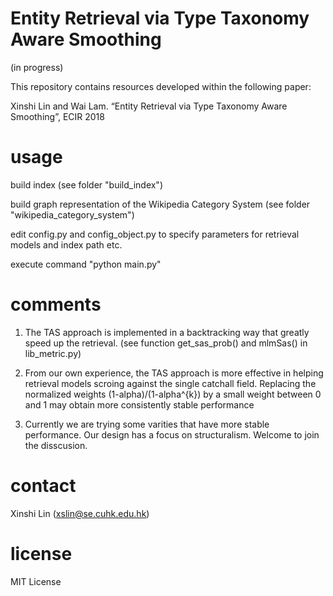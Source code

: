 # Entity Retrieval via Type Taxonomy Aware Smoothing
(in progress)

This repository contains resources developed within the following paper:

Xinshi Lin and Wai Lam. “Entity Retrieval via Type Taxonomy Aware Smoothing”, ECIR 2018

# usage
build index (see folder "build_index")

build graph representation of the Wikipedia Category System (see folder "wikipedia_category_system")

edit config.py and config_object.py to specify parameters for retrieval models and index path etc.

execute command "python main.py"


# comments
1. The TAS approach is implemented in a backtracking way that greatly speed up the retrieval. (see function get_sas_prob() and mlmSas() in lib_metric.py) 

2. From our own experience, the TAS approach is more effective in helping retrieval models scroing against the single catchall field. Replacing the normalized weights (1-alpha)/(1-alpha^{k}) by a small weight between 0 and 1 may obtain more consistently stable performance

3. Currently we are trying some varities that have more stable performance. Our design has a focus on structuralism. Welcome to join the disscusion.

# contact
Xinshi Lin (xslin@se.cuhk.edu.hk)

# license
MIT License
